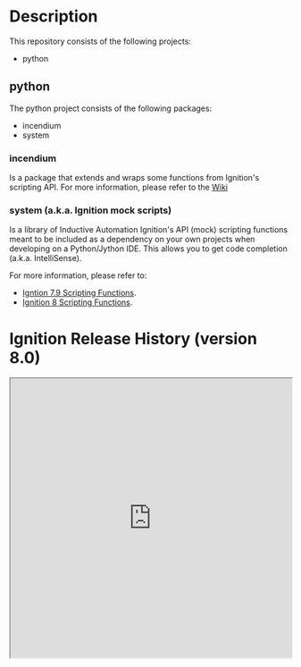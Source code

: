 # Description
This repository consists of the following projects:
* python

## python
The python project consists of the following packages:
* incendium
* system

### incendium
Is a package that extends and wraps some functions from Ignition's scripting API.  For more information, please refer to
the [Wiki](https://github.com/thecesrom/Ignition/wiki/incendium)

### system (a.k.a. Ignition mock scripts)
Is a library of Inductive Automation Ignition's API (mock) scripting functions meant to be included as a dependency on your
own projects when developing on a Python/Jython IDE. This allows you to get code completion (a.k.a. IntelliSense).

For more information, please refer to:
* [Igntion 7.9 Scripting Functions](https://docs.inductiveautomation.com/display/DOC79/Scripting+Functions).
* [Ignition 8 Scripting Functions](https://docs.inductiveautomation.com/display/DOC80/Scripting+Functions).

# Ignition Release History (version 8.0)
<iframe src="https://docs.google.com/spreadsheets/d/e/2PACX-1vSp4_O4zIgc1XH-cJ-smKsC1IaTEP66q7fVLoTqrOYhFrOer13klGduTVoZmj3WR7Q50Tr9U7q-7T0k/pubchart?oid=1217054176&amp;format=interactive" width="100%" height="500"></iframe>
